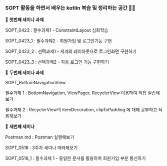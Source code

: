 ### SOPT 활동을 하면서 배우는 kotlin 복습 및 정리하는 공간 :punch::fire:

:cherry_blossom: **첫번째 세미나 과제**

SOPT_0423   : 필수과제1 - ConstraintLayout 심화학습

SOPT_0423_1 : 필수과제2 - 회원가입 및 로그인기능 구현

SOPT_0423_2 : 선택과제1 - 세개의 레이아웃으로 로그인화면 구현하기

SOPT_0423_3 : 선택과제2 - 자동 로그인 기능 구현하기 

:cherry_blossom: **두번째 세미나 과제**

SOPT_BottomNavigationView 

필수과제 1 : BottomNavigation, ViewPager, RecyclerView 이용하여 직접 실습해보기 

필수과제 2 : RecyclerView의 itemDecoration, clipToPadding 에 대해 공부하고 적용해보기
                            
:cherry_blossom: **세번째 세미나**

Postman.md : Postman 실행해보기

SOPT_0518 : 3주차 세미나 따라해보기

SOPT_0518_1 : 필수과제 1 - 동일한 문서를 활용하여 회원가입 부분 통신하기
